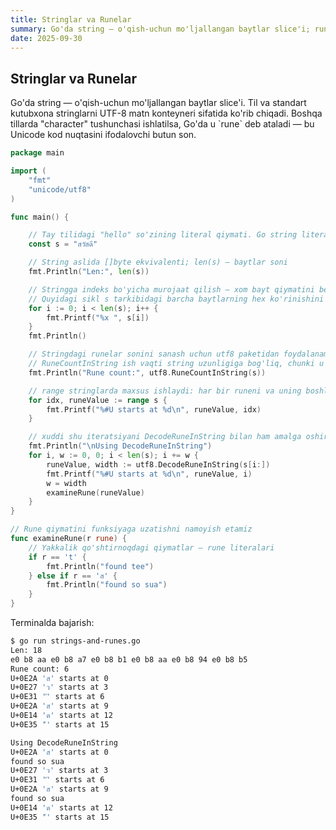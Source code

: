 ```yaml
---
title: Stringlar va Runelar
summary: Go'da string — o'qish-uchun mo'ljallangan baytlar slice'i; rune — Unicode kod nuqtasi.
date: 2025-09-30
---
```


## Stringlar va Runelar

<div class="my-md-content">
Go'da string — o'qish-uchun mo'ljallangan baytlar slice'i. Til va standart kutubxona stringlarni UTF-8 matn konteyneri sifatida ko'rib chiqadi. Boshqa tillarda "character" tushunchasi ishlatilsa, Go'da u `rune` deb ataladi — bu Unicode kod nuqtasini ifodalovchi butun son.

```go
package main

import (
    "fmt"
    "unicode/utf8"
)

func main() {

    // Tay tilidagi "hello" so'zining literal qiymati. Go string literalari UTF-8 da kodlangan.
    const s = "สวัสดี"

    // String aslida []byte ekvivalenti; len(s) — baytlar soni
    fmt.Println("Len:", len(s))

    // Stringga indeks bo'yicha murojaat qilish — xom bayt qiymatini beradi
    // Quyidagi sikl s tarkibidagi barcha baytlarning hex ko'rinishini chiqaradi
    for i := 0; i < len(s); i++ {
        fmt.Printf("%x ", s[i])
    }
    fmt.Println()

    // Stringdagi runelar sonini sanash uchun utf8 paketidan foydalanamiz
    // RuneCountInString ish vaqti string uzunligiga bog'liq, chunki u ketma-ket dekodlaydi
    fmt.Println("Rune count:", utf8.RuneCountInString(s))

    // range stringlarda maxsus ishlaydi: har bir runeni va uning boshlanish indeksini beradi
    for idx, runeValue := range s {
        fmt.Printf("%#U starts at %d\n", runeValue, idx)
    }

    // xuddi shu iteratsiyani DecodeRuneInString bilan ham amalga oshirish mumkin
    fmt.Println("\nUsing DecodeRuneInString")
    for i, w := 0, 0; i < len(s); i += w {
        runeValue, width := utf8.DecodeRuneInString(s[i:])
        fmt.Printf("%#U starts at %d\n", runeValue, i)
        w = width
        examineRune(runeValue)
    }
}

// Rune qiymatini funksiyaga uzatishni namoyish etamiz
func examineRune(r rune) {
    // Yakkalik qo'shtirnoqdagi qiymatlar — rune literalari
    if r == 't' {
        fmt.Println("found tee")
    } else if r == 'ส' {
        fmt.Println("found so sua")
    }
}
```

Terminalda bajarish:
```bash
$ go run strings-and-runes.go
Len: 18
e0 b8 aa e0 b8 a7 e0 b8 b1 e0 b8 aa e0 b8 94 e0 b8 b5 
Rune count: 6
U+0E2A 'ส' starts at 0
U+0E27 'ว' starts at 3
U+0E31 'ั' starts at 6
U+0E2A 'ส' starts at 9
U+0E14 'ด' starts at 12
U+0E35 'ี' starts at 15

Using DecodeRuneInString
U+0E2A 'ส' starts at 0
found so sua
U+0E27 'ว' starts at 3
U+0E31 'ั' starts at 6
U+0E2A 'ส' starts at 9
found so sua
U+0E14 'ด' starts at 12
U+0E35 'ี' starts at 15
```
</div>
